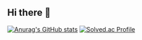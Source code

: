## Hi there 👋

<!--
**molcham/molcham** is a ✨ _special_ ✨ repository because its `README.md` (this file) appears on your GitHub profile.

Here are some ideas to get you started:

- 🔭 I’m currently working on ...
- 🌱 I’m currently learning ...
- 👯 I’m looking to collaborate on ...
- 🤔 I’m looking for help with ...
- 💬 Ask me about ...
- 📫 How to reach me: ...
- 😄 Pronouns: ...
- ⚡ Fun fact: ...
-->


[![Anurag's GitHub stats](https://github-readme-stats.vercel.app/api?username=molcham)](https://github.com/anuraghazra/github-readme-stats)
[![Solved.ac Profile](http://mazassumnida.wtf/api/v2/generate_badge?boj=sonchaemin89)](https://solved.ac/sonchaemin89/)
